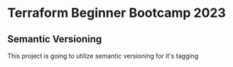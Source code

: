 # Terraform Beginner Bootcamp 2023

## Semantic Versioning
 This project is going to utilize semantic versioning for it's tagging
